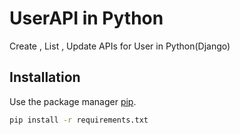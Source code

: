 # UserAPI in Python

Create , List , Update APIs for User in Python(Django)

## Installation

Use the package manager [pip](https://pip.pypa.io/en/stable/).

```bash
pip install -r requirements.txt
```
